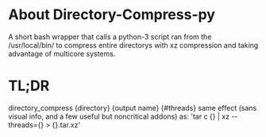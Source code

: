 # About Directory-Compress-py
A short bash wrapper that calls a python-3 script ran from the /usr/local/bin/ to compress entire directorys with xz compression and taking advantage of multicore systems.

# TL;DR
directory_compress {directory} {output name} {#threads}
same effect (sans visual info, and a few useful but noncritical addons) as:
  'tar c {} | xz --threads={} > {}.tar.xz'
  

